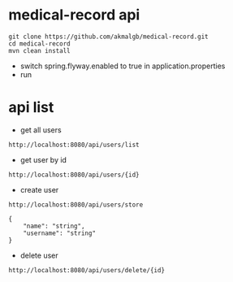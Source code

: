 # medical-record api

```
git clone https://github.com/akmalgb/medical-record.git
cd medical-record
mvn clean install
```

* switch spring.flyway.enabled to true in application.properties
* run

# api list
* get all users
```
http://localhost:8080/api/users/list
```

* get user by id
```
http://localhost:8080/api/users/{id}
```

* create user
```
http://localhost:8080/api/users/store
```
```
{
    "name": "string",
    "username": "string"
}
```

* delete user
```
http://localhost:8080/api/users/delete/{id}
```
